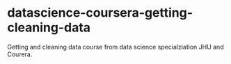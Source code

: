 # datascience-coursera-getting-cleaning-data
Getting and cleaning data course from data science specialziation JHU and Courera.
